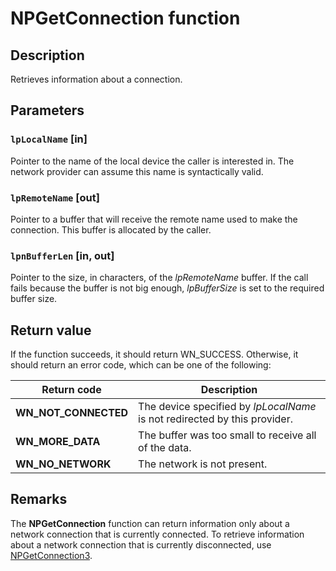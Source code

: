 # NPGetConnection function

## Description

Retrieves information about a connection.

## Parameters

### `lpLocalName` [in]

Pointer to the name of the local device the caller is interested in. The network provider can assume this name is syntactically valid.

### `lpRemoteName` [out]

Pointer to a buffer that will receive the remote name used to make the connection. This buffer is allocated by the caller.

### `lpnBufferLen` [in, out]

Pointer to the size, in characters, of the *lpRemoteName* buffer. If the call fails because the buffer is not big enough, *lpBufferSize* is set to the required buffer size.

## Return value

If the function succeeds, it should return WN_SUCCESS. Otherwise, it should return an error code, which can be one of the following:

| Return code | Description |
| --- | --- |
| **WN_NOT_CONNECTED** | The device specified by *lpLocalName* is not redirected by this provider. |
| **WN_MORE_DATA** | The buffer was too small to receive all of the data. |
| **WN_NO_NETWORK** | The network is not present. |

## Remarks

The **NPGetConnection** function can return information only about a network connection that is currently connected. To retrieve information about a network connection that is currently disconnected, use
[NPGetConnection3](https://learn.microsoft.com/windows/desktop/api/npapi/nf-npapi-npgetconnection3).